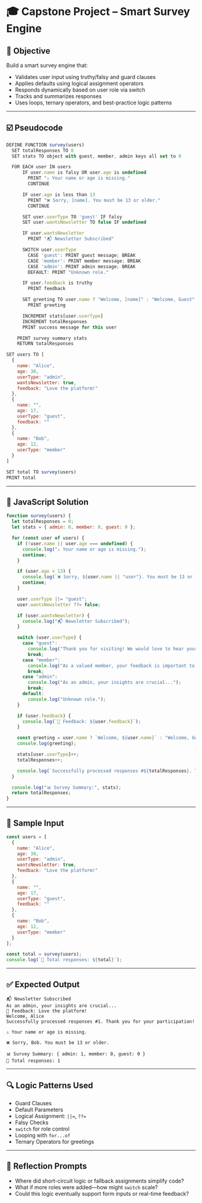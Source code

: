 # 🎓 Capstone Project – Smart Survey Engine

## 🧠 Objective

Build a smart survey engine that:
- Validates user input using truthy/falsy and guard clauses
- Applies defaults using logical assignment operators
- Responds dynamically based on user role via switch
- Tracks and summarizes responses
- Uses loops, ternary operators, and best-practice logic patterns

---

## ☑️ Pseudocode

```javascript
DEFINE FUNCTION survey(users)
  SET totalResponses TO 0
  SET stats TO object with guest, member, admin keys all set to 0

  FOR EACH user IN users
      IF user.name is falsy OR user.age is undefined
        PRINT "⚠️ Your name or age is missing."
        CONTINUE

      IF user.age is less than 13
        PRINT "❌ Sorry, [name]. You must be 13 or older."
        CONTINUE

      SET user.userType TO 'guest' IF falsy
      SET user.wantsNewsletter TO false IF undefined

      IF user.wantsNewsletter
        PRINT "📬 Newsletter Subscribed"

      SWITCH user.userType
        CASE 'guest': PRINT guest message; BREAK
        CASE 'member': PRINT member message; BREAK
        CASE 'admin': PRINT admin message; BREAK
        DEFAULT: PRINT "Unknown role."

      IF user.feedback is truthy
        PRINT feedback

      SET greeting TO user.name ? "Welcome, [name]" : "Welcome, Guest"
        PRINT greeting

      INCREMENT stats[user.userType]
      INCREMENT totalResponses
      PRINT success message for this user

    PRINT survey summary stats
    RETURN totalResponses

SET users TO [
  {
    name: "Alice",
    age: 30,
    userType: "admin",
    wantsNewsletter: true,
    feedback: "Love the platform!"
  },
  {
    name: "",
    age: 17,
    userType: "guest",
    feedback: ""
  },
  {
    name: "Bob",
    age: 12,
    userType: "member"
  }
]

SET total TO survey(users)
PRINT total
```

---

## 🧮 JavaScript Solution

```javascript
function survey(users) {
  let totalResponses = 0;
  let stats = { admin: 0, member: 0, guest: 0 };

  for (const user of users) {
    if (!user.name || user.age === undefined) {
      console.log("⚠️ Your name or age is missing.");
      continue;
    }

    if (user.age < 13) {
      console.log(`❌ Sorry, ${user.name || "user"}. You must be 13 or older.`);
      continue;
    }

    user.userType ||= "guest";
    user.wantsNewsletter ??= false;

    if (user.wantsNewsletter) {
      console.log("📬 Newsletter Subscribed");
    }

    switch (user.userType) {
      case "guest":
        console.log("Thank you for visiting! We would love to hear your thoughts...");
        break;
      case "member":
        console.log("As a valued member, your feedback is important to us...");
        break;
      case "admin":
        console.log("As an admin, your insights are crucial...");
        break;
      default:
        console.log("Unknown role.");
    }

    if (user.feedback) {
      console.log(`💬 Feedback: ${user.feedback}`);
    }

    const greeting = user.name ? `Welcome, ${user.name}` : "Welcome, Guest";
    console.log(greeting);

    stats[user.userType]++;
    totalResponses++;

    console.log(`Successfully processed responses #${totalResponses}. Thank you for your participation!`);
  }

  console.log("📊 Survey Summary:", stats);
  return totalResponses;
}
```

---

## 🧪 Sample Input

```javascript
const users = [
  {
    name: "Alice",
    age: 30,
    userType: "admin",
    wantsNewsletter: true,
    feedback: "Love the platform!"
  },
  {
    name: "",
    age: 17,
    userType: "guest",
    feedback: ""
  },
  {
    name: "Bob",
    age: 12,
    userType: "member"
  }
];

const total = survey(users);
console.log(`🧮 Total responses: ${total}`);
```

---

## ✅ Expected Output

```
📬 Newsletter Subscribed
As an admin, your insights are crucial...
💬 Feedback: Love the platform!
Welcome, Alice
Successfully processed responses #1. Thank you for your participation!

⚠️ Your name or age is missing.

❌ Sorry, Bob. You must be 13 or older.

📊 Survey Summary: { admin: 1, member: 0, guest: 0 }
🧮 Total responses: 1
```

---

## 🔍 Logic Patterns Used

- Guard Clauses
- Default Parameters
- Logical Assignment: `||=`, `??=`
- Falsy Checks
- `switch` for role control
- Looping with `for...of`
- Ternary Operators for greetings

---

## 🧠 Reflection Prompts

- Where did short-circuit logic or fallback assignments simplify code?
- What if more roles were added—how might `switch` scale?
- Could this logic eventually support form inputs or real-time feedback?
